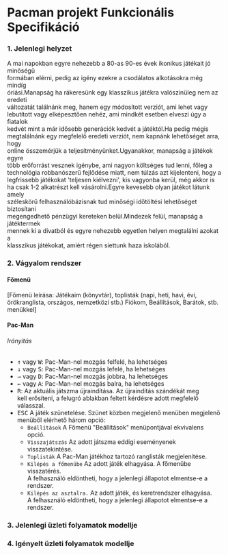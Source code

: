 Pacman projekt Funkcionális Specifikáció
==========================================

### 1. Jelenlegi helyzet
A mai napokban egyre nehezebb a 80-as 90-es évek ikonikus játékait jó minőségű    
formában elérni, pedig az igény ezekre a csodálatos alkotásokra még mindíg     
óriási.Manapság ha rákeresünk egy klasszikus játékra valószínüleg nem az eredeti    
változatát találnánk meg, hanem egy módosított verziót, ami lehet vagy     
lebutított vagy elképesztően nehéz, ami mindkét esetben elveszi úgy a fiatalok    
kedvét mint a már idősebb generációk kedvét a játéktól.Ha pedig mégis     
megtalálnánk egy megfelelő eredeti verziót, nem kapnánk lehetőséget arra, hogy    
online összemérjük a teljesítményünket.Ugyanakkor, manapság a játékok egyre     
több erőforrást vesznek igénybe, ami nagyon költséges tud lenni, főleg a     
technológia robbanószerű fejlődése miatt, nem túlzás azt kijelenteni, hogy a     
legfrissebb játékokat 'teljesen kiélvezni', kis vagyonba kerül, még akkor is    
ha csak 1-2 alkatrészt kell vásárolni.Egyre kevesebb olyan játékot látunk amely    
széleskörű felhasználóbázisnak tud minőségi időtöltési lehetőséget biztosítani    
megengedhető pénzügyi kereteken belül.Mindezek felül, manapság a játéktermek      
mennek ki a divatból és egyre nehezebb egyetlen helyen megtalálni azokat a     
klasszikus játékokat, amiért régen siettunk haza iskolából.
### 2. Vágyalom rendszer
#### Főmenü
[Főmenü leírása: Játékaim (könyvtár), toplisták (napi, heti, havi, évi,   
örökranglista, országos, nemzetközi stb.) Fiókom, Beállítások, Barátok, stb. menükkel]   

#### Pac-Man
###### Irányítás

* <kbd>&uarr;</kbd> vagy <kbd>W</kbd>: Pac-Man-nel mozgás felfelé, ha lehetséges   
* <kbd>&darr;</kbd> vagy <kbd>S</kbd>: Pac-Man-nel mozgás lefelé, ha lehetséges   
* <kbd>&rarr;</kbd> vagy <kbd>D</kbd>: Pac-Man-nel mozgás jobbra, ha lehetséges    
* <kbd>&larr;</kbd> vagy <kbd>A</kbd>: Pac-Man-nel mozgás balra, ha lehetséges   
* <kbd>R</kbd>: Az aktuális játszma újraindítása. Az újraindítás szándékát meg   
kell erősíteni, a felugró ablakban feltett kérdésre adott megfelelő válasszal.   
* <kbd>ESC</kbd> A játék szünetelése. Szünet közben megjelenő menüben megjelenő   
menüből elérhető három opció:
  * `Beállítások` A Főmenü "Beállítások" menüpontjával ekvivalens opció.   
  * `Visszajátszás` Az adott játszma eddigi eseményenek visszatekintése.
  * `Toplisták` A Pac-Man játékhoz tartozó ranglisták megjelenítése.   
  * `Kilépés a főmenübe` Az adott játék elhagyása. A főmenübe visszatérés.   
  A felhasználó eldöntheti, hogy a jelenlegi állapotot elmentse-e a rendszer.   
  * `Kilépés az asztalra.` Az adott játék, és keretrendszer elhagyása.   
  A felhasználó eldöntheti, hogy a jelenlegi állapotot elmentse-e a rendszer.   

### 3. Jelenlegi üzleti folyamatok modellje

### 4. Igényelt üzleti folyamatok modellje

